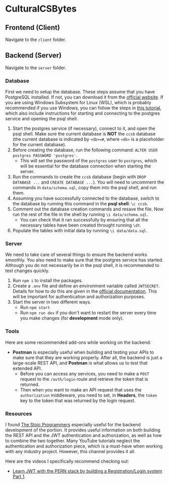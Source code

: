 # CulturalCSBytes

## Frontend (Client)
Navigate to the `client` folder.

## Backend (Server)
Navigate to the `server` folder.

### Database
First we need to setup the database. These steps assume that you have PostgreSQL installed. If not, you can download it from the [official website](https://www.postgresql.org/download/). If you are using Windows Subsystem for Linux (WSL), which is probably recommended if you use Windows, you can follow the steps in [this tutorial](https://learn.microsoft.com/en-us/windows/wsl/tutorials/wsl-database), which also include instructions for starting and connecting to the postgres service and opening the psql shell.
1. Start the postgres service (if necessary), connect to it, and open the psql shell. Make sure the current database is **NOT** the `ccsb` database (the current database is indicated by `<db>=#`, where `<db>` is a placeholder for the current database).
2. Before creating the database, run the following command: `ALTER USER postgres PASSWORD 'postgres'`.
    - This will set the password of the `postgres` user to `postgres`, which will be essential for the database connection when starting the server.
2. Run the commands to create the `ccsb` database (begin with `DROP DATABASE ...` and `CREATE DATABASE ...`). You will need to uncomment the commands in `data/schema.sql`, copy them into the psql shell, and run them.
3. Assuming you have successfully connected to the database, switch to the database by running this command in the **psql shell**: `\c ccsb`.
4. Comment out the database creation commands and resave the file. Now run the rest of the file in the shell by running `\i data/schema.sql`.
    - You can check that it ran successfully by ensuring that all the necessary tables have been created throught running `\dt`.
5. Populate the tables with initial data by running `\i data/data.sql`.

### Server
We need to take care of several things to ensure the backend works smoothly. You also need to make sure that the postgres service has started. Although you do not necessarily be in the psql shell, it is recommended to test changes quickly.
1. Run `npm i` to install the packages.
2. Create a `.env` file and define an environment variable called `JWTSECRET`. Details for how to do this are given in the [official documentation](https://www.npmjs.com/package/dotenv). This will be important for authentication and authorization purposes.
2. Start the server in two different ways.
    - Run `npm start`
    - Run `npm run dev` if you don't want to restart the server every time you make changes (for **development** mode only).

### Tools
Here are some recommended add-ons while working on the backend:
- **Postman** is especially useful when building and testing your APIs to make sure that they are working properly. After all, the backend is just a large-scale REST API, and **Postman** is what allows us to test that extended API.
    - Before you can access any services, you need to make a `POST` request to the `/auth/login` route and retrieve the token that is returned.
    - Then when you want to make an API request that uses the `authorization` middleware, you need to set, in **Headers**, the `token` key to the token that was returned by the login request.

### Resources
I found [The Stoic Programmers](https://www.youtube.com/@TheStoicProgrammers) especially useful for the backend development of the portion. It provides useful information on both building the REST API and the JWT authentication and authorization, as well as how to combine the two together. Many YouTube tutorials neglect the authentication and authorization piece, which is a must-have when working with any industry project. However, this channel provides it all.

Here are the videos I specifically recommend checking out:
- [Learn JWT with the PERN stack by building a Registration/Login system Part 1](https://www.youtube.com/watch?v=7UQBMb8ZpuE).

